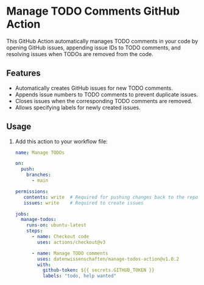 # Manage TODO Comments GitHub Action

This GitHub Action automatically manages TODO comments in your code by opening GitHub issues, appending issue IDs to
TODO comments, and resolving issues when TODOs are removed from the code.

## Features

- Automatically creates GitHub issues for new TODO comments.
- Appends issue numbers to TODO comments to prevent duplicate issues.
- Closes issues when the corresponding TODO comments are removed.
- Allows specifying labels for newly created issues.

## Usage

1. Add this action to your workflow file:

   ```yaml
   name: Manage TODOs

   on:
     push:
       branches:
         - main
   
   permissions:
      contents: write  # Required for pushing changes back to the repo
      issues: write    # Required to create issues

   jobs:
     manage-todos:
       runs-on: ubuntu-latest
       steps:
         - name: Checkout code
           uses: actions/checkout@v3

         - name: Manage TODO comments
           uses: datenwissenschaften/manage-todos-action@v1.0.2
           with:
             github-token: ${{ secrets.GITHUB_TOKEN }}
             labels: "todo, help wanted"


